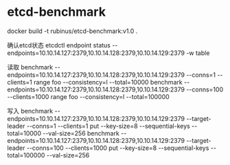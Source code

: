 # etcd-benchmark

docker build -t rubinus/etcd-benchmark:v1.0 .

确认etcd状态
etcdctl endpoint status --endpoints=10.10.14.127:2379,10.10.14.128:2379,10.10.14.129:2379 -w table

读取
benchmark --endpoints=10.10.14.127:2379,10.10.14.128:2379,10.10.14.129:2379  --conns=1 --clients=1  range foo --consistency=l --total=10000
benchmark --endpoints=10.10.14.127:2379,10.10.14.128:2379,10.10.14.129:2379  --conns=100 --clients=1000  range foo --consistency=l --total=100000

写入
benchmark --endpoints=10.10.14.127:2379,10.10.14.128:2379,10.10.14.129:2379 --target-leader --conns=1 --clients=1 put --key-size=8 --sequential-keys --total=10000 --val-size=256
benchmark --endpoints=10.10.14.127:2379,10.10.14.128:2379,10.10.14.129:2379  --target-leader --conns=100 --clients=1000 put --key-size=8 --sequential-keys --total=100000 --val-size=256

